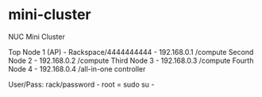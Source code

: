 # mini-cluster
NUC Mini Cluster

Top Node 1 (AP) - Rackspace/4444444444 - 192.168.0.1 /compute
Second Node 2 - 192.168.0.2 /compute
Third Node 3 - 192.168.0.3 /compute
Fourth Node 4 - 192.168.0.4 /all-in-one controller

User/Pass: rack/password - root = sudo su -

